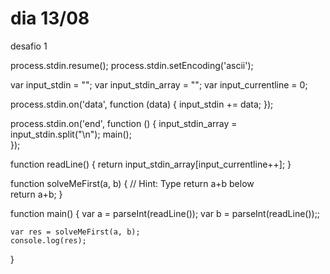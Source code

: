 # dia 13/08

desafio 1

process.stdin.resume();
process.stdin.setEncoding('ascii');

var input_stdin = "";
var input_stdin_array = "";
var input_currentline = 0;

process.stdin.on('data', function (data) {
    input_stdin += data;
});

process.stdin.on('end', function () {
    input_stdin_array = input_stdin.split("\n");
    main();    
});

function readLine() {
    return input_stdin_array[input_currentline++];
}

function solveMeFirst(a, b) {
  // Hint: Type return a+b below   
  return a+b;
}

function main() {
    var a = parseInt(readLine());
    var b = parseInt(readLine());;

    var res = solveMeFirst(a, b);
    console.log(res);
}

